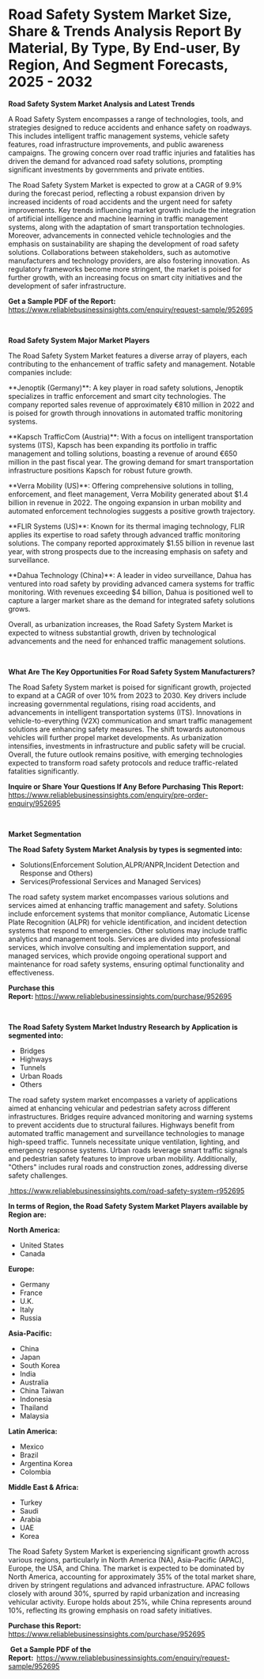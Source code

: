<p><h1>Road Safety System Market Size, Share & Trends Analysis Report By Material, By Type, By End-user, By Region, And Segment Forecasts, 2025 - 2032</h1></p><p><strong>Road Safety System Market Analysis and Latest Trends</strong></p>
<p><p>A Road Safety System encompasses a range of technologies, tools, and strategies designed to reduce accidents and enhance safety on roadways. This includes intelligent traffic management systems, vehicle safety features, road infrastructure improvements, and public awareness campaigns. The growing concern over road traffic injuries and fatalities has driven the demand for advanced road safety solutions, prompting significant investments by governments and private entities.</p><p>The Road Safety System Market is expected to grow at a CAGR of 9.9% during the forecast period, reflecting a robust expansion driven by increased incidents of road accidents and the urgent need for safety improvements. Key trends influencing market growth include the integration of artificial intelligence and machine learning in traffic management systems, along with the adaptation of smart transportation technologies. Moreover, advancements in connected vehicle technologies and the emphasis on sustainability are shaping the development of road safety solutions. Collaborations between stakeholders, such as automotive manufacturers and technology providers, are also fostering innovation. As regulatory frameworks become more stringent, the market is poised for further growth, with an increasing focus on smart city initiatives and the development of safer infrastructure.</p></p>
<p><strong>Get a Sample PDF of the Report:&nbsp;</strong> <a href="https://www.reliablebusinessinsights.com/enquiry/request-sample/952695?utm_campaign=3679&utm_medium=2&utm_source=Github&utm_content=ia&utm_term=17042025&utm_id=road-safety-system">https://www.reliablebusinessinsights.com/enquiry/request-sample/952695</a></p>
<p>&nbsp;</p>
<p><strong>Road Safety System Major Market Players</strong></p>
<p><p>The Road Safety System Market features a diverse array of players, each contributing to the enhancement of traffic safety and management. Notable companies include:</p><p>**Jenoptik (Germany)**: A key player in road safety solutions, Jenoptik specializes in traffic enforcement and smart city technologies. The company reported sales revenue of approximately €810 million in 2022 and is poised for growth through innovations in automated traffic monitoring systems.</p><p>**Kapsch TrafficCom (Austria)**: With a focus on intelligent transportation systems (ITS), Kapsch has been expanding its portfolio in traffic management and tolling solutions, boasting a revenue of around €650 million in the past fiscal year. The growing demand for smart transportation infrastructure positions Kapsch for robust future growth.</p><p>**Verra Mobility (US)**: Offering comprehensive solutions in tolling, enforcement, and fleet management, Verra Mobility generated about $1.4 billion in revenue in 2022. The ongoing expansion in urban mobility and automated enforcement technologies suggests a positive growth trajectory.</p><p>**FLIR Systems (US)**: Known for its thermal imaging technology, FLIR applies its expertise to road safety through advanced traffic monitoring solutions. The company reported approximately $1.55 billion in revenue last year, with strong prospects due to the increasing emphasis on safety and surveillance.</p><p>**Dahua Technology (China)**: A leader in video surveillance, Dahua has ventured into road safety by providing advanced camera systems for traffic monitoring. With revenues exceeding $4 billion, Dahua is positioned well to capture a larger market share as the demand for integrated safety solutions grows.</p><p>Overall, as urbanization increases, the Road Safety System Market is expected to witness substantial growth, driven by technological advancements and the need for enhanced traffic management solutions.</p></p>
<p>&nbsp;</p>
<p><strong>What Are The Key Opportunities For Road Safety System Manufacturers?</strong></p>
<p><p>The Road Safety System market is poised for significant growth, projected to expand at a CAGR of over 10% from 2023 to 2030. Key drivers include increasing governmental regulations, rising road accidents, and advancements in intelligent transportation systems (ITS). Innovations in vehicle-to-everything (V2X) communication and smart traffic management solutions are enhancing safety measures. The shift towards autonomous vehicles will further propel market developments. As urbanization intensifies, investments in infrastructure and public safety will be crucial. Overall, the future outlook remains positive, with emerging technologies expected to transform road safety protocols and reduce traffic-related fatalities significantly.</p></p>
<p><strong>Inquire or Share Your Questions If Any Before Purchasing This Report:</strong> <a href="https://www.reliablebusinessinsights.com/enquiry/pre-order-enquiry/952695?utm_campaign=3679&utm_medium=2&utm_source=Github&utm_content=ia&utm_term=17042025&utm_id=road-safety-system">https://www.reliablebusinessinsights.com/enquiry/pre-order-enquiry/952695</a></p>
<p>&nbsp;</p>
<p><strong>Market Segmentation</strong></p>
<p><strong>The Road Safety System Market Analysis by types is segmented into:</strong></p>
<p><ul><li>Solutions(Enforcement Solution,ALPR/ANPR,Incident Detection and Response and Others)</li><li>Services(Professional Services and Managed Services)</li></ul></p>
<p><p>The road safety system market encompasses various solutions and services aimed at enhancing traffic management and safety. Solutions include enforcement systems that monitor compliance, Automatic License Plate Recognition (ALPR) for vehicle identification, and incident detection systems that respond to emergencies. Other solutions may include traffic analytics and management tools. Services are divided into professional services, which involve consulting and implementation support, and managed services, which provide ongoing operational support and maintenance for road safety systems, ensuring optimal functionality and effectiveness.</p></p>
<p><strong>Purchase this Report:&nbsp;</strong><a href="https://www.reliablebusinessinsights.com/purchase/952695?utm_campaign=3679&utm_medium=2&utm_source=Github&utm_content=ia&utm_term=17042025&utm_id=road-safety-system">https://www.reliablebusinessinsights.com/purchase/952695</a></p>
<p>&nbsp;</p>
<p><strong>The Road Safety System Market Industry Research by Application is segmented into:</strong></p>
<p><ul><li>Bridges</li><li>Highways</li><li>Tunnels</li><li>Urban Roads</li><li>Others</li></ul></p>
<p><p>The road safety system market encompasses a variety of applications aimed at enhancing vehicular and pedestrian safety across different infrastructures. Bridges require advanced monitoring and warning systems to prevent accidents due to structural failures. Highways benefit from automated traffic management and surveillance technologies to manage high-speed traffic. Tunnels necessitate unique ventilation, lighting, and emergency response systems. Urban roads leverage smart traffic signals and pedestrian safety features to improve urban mobility. Additionally, "Others" includes rural roads and construction zones, addressing diverse safety challenges.</p></p>
<p><a href="https://www.reliablebusinessinsights.com/road-safety-system-r952695?utm_campaign=3679&utm_medium=2&utm_source=Github&utm_content=ia&utm_term=17042025&utm_id=road-safety-system">&nbsp;https://www.reliablebusinessinsights.com/road-safety-system-r952695</a></p>
<p><strong>In terms of Region, the Road Safety System Market Players available by Region are:</strong></p>
<p>
    <p> <strong> North America: </strong>
        <ul>
            <li>United States</li>
            <li>Canada</li>
        </ul>
        </p> 
    <p> <strong> Europe: </strong>
        <ul>
            <li>Germany</li>
            <li>France</li>
            <li>U.K.</li>
            <li>Italy</li>
            <li>Russia</li>
        </ul>
        </p> 
    <p> <strong> Asia-Pacific: </strong>
        <ul>
            <li>China</li>
            <li>Japan</li>
            <li>South Korea</li>
            <li>India</li>
            <li>Australia</li>
            <li>China Taiwan</li>
            <li>Indonesia</li>
            <li>Thailand</li>
            <li>Malaysia</li>
        </ul>
        </p> 
    <p> <strong> Latin America: </strong>
        <ul>
            <li>Mexico</li>
            <li>Brazil</li>
            <li>Argentina Korea</li>
            <li>Colombia</li>
        </ul>
        </p> 
    <p> <strong> Middle East & Africa: </strong>
        <ul>
            <li>Turkey</li>
            <li>Saudi</li>
            <li>Arabia</li>
            <li>UAE</li>
            <li>Korea</li>
        </ul>
    </p>
    </p>
<p><p>The Road Safety System Market is experiencing significant growth across various regions, particularly in North America (NA), Asia-Pacific (APAC), Europe, the USA, and China. The market is expected to be dominated by North America, accounting for approximately 35% of the total market share, driven by stringent regulations and advanced infrastructure. APAC follows closely with around 30%, spurred by rapid urbanization and increasing vehicular activity. Europe holds about 25%, while China represents around 10%, reflecting its growing emphasis on road safety initiatives.</p></p>
<p><strong>Purchase this Report: </strong><a href="https://www.reliablebusinessinsights.com/purchase/952695?utm_campaign=3679&utm_medium=2&utm_source=Github&utm_content=ia&utm_term=17042025&utm_id=road-safety-system">https://www.reliablebusinessinsights.com/purchase/952695</a></p>
<p>&nbsp;<strong>Get a Sample PDF of the Report:&nbsp;&nbsp;</strong><a href="https://www.reliablebusinessinsights.com/enquiry/request-sample/952695?utm_campaign=3679&utm_medium=2&utm_source=Github&utm_content=ia&utm_term=17042025&utm_id=road-safety-system">https://www.reliablebusinessinsights.com/enquiry/request-sample/952695</a></p>
<p><strong></strong></p>
<p><p></p><p></p><p></p></p>